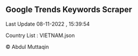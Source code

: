 

## Google Trends Keywords Scraper 
 
Last Update 08-11-2022 , 15:39:54

Country List :
VIETNAM.json



© Abdul Muttaqin 
